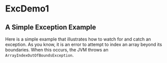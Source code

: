 # ExcDemo1

## A Simple Exception Example

Here is a simple example that illustrates how to watch for and catch an exception. As you know, it is an error to attempt to index an array beyond its boundaries. When this occurs, the JVM throws an `ArrayIndexOutOfBoundsException`.